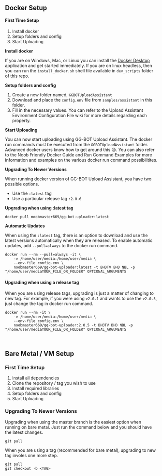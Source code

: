## Docker Setup
#### First Time Setup
1. Install docker
2. Setup folders and config
3. Start Uploading

**Install docker**

If you are on Windows, Mac, or Linux you can install the [Docker Desktop](https://www.docker.com/products/docker-desktop/) application and get started immediately.
If you are on linux headless, then you can run the `install_docker.sh` shell file available in `dev_scripts` folder of this repo.

**Setup folders and config**
1. Create a new folder named, `GGBOTUploadAssistant`
2. Download and place the `config.env` file from `samples/assistant` in this folder.
3. Fill in the necessary values. You can refer to the Upload Assistant Environment Configuration File wiki for more details regarding each property.

**Start Uploading**

You can now start uploading using GG-BOT Upload Assistant. The docker run commands must be executed from the `GGBOTUploadAssistant` folder. Advanced docker users know how to get around this 😉. You can also refer to the Noob Friendly Docker Guide and Run Command Examples for more information and examples on the various docker run command possibilitites.
<br>

**Upgrading To Newer Versions**

When running docker version of GG-BOT Upload Assistant, you have two possible options.
- Use the `:latest` tag
- Use a particular release tag `:2.0.6`

**Upgrading when using :latest tag**
```bash
docker pull noobmaster669/gg-bot-uploader:latest
```

**Automatic Updates**

When using the `:latest` tag, there is an option to download and use the latest versions automatically when they are released. To enable automatic updates, add `--pull=always` to the docker run command.
```
docker run --rm --pull=always -it \
    -v /home/user/media:/home/user/media \
    --env-file config.env \
    noobmaster669/gg-bot-uploader:latest -t BHDTV BHD NBL -p "/home/user/mediaYOUR_FILE_OR_FOLDER" OPTIONAL_ARGUMENTS
```

#### Upgrading when using a release tag
When you are using release tags, upgrading is just a matter of changing to new tag.
For example, if you were using `v2.0.1` and wants to use the `v2.0.5`, just change the tag in docker run command.

```
docker run --rm -it \
    -v /home/user/media:/home/user/media \
    --env-file config.env \
    noobmaster669/gg-bot-uploader:2.0.5 -t BHDTV BHD NBL -p "/home/user/mediaYOUR_FILE_OR_FOLDER" OPTIONAL_ARGUMENTS
```

<br>

## Bare Metal / VM Setup
### First Time Setup
1. Install all dependencies
2. Clone the repository / tag you wish to use
3. Install required libraries
4. Setup folders and config
5. Start Uploading

### Upgrading To Newer Versions
Upgrading when using the master branch is the easiest option when running on bare metal. Just run the command below and you should have the latest changes.
```
git pull
```

When you are using a tag (recommended for bare metal), upgrading to new tag involes one more step.
```
git pull
git checkout -b <TAG>
```